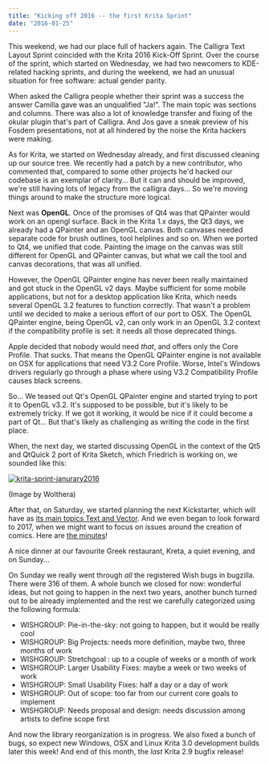 ```yaml
---
title: "Kicking off 2016 -- the first Krita Sprint"
date: "2016-01-25"
---
```


This weekend, we had our place full of hackers again. The Calligra Text Layout Sprint coincided with the Krita 2016 Kick-Off Sprint. Over the course of the sprint, which started on Wednesday, we had two newcomers to KDE-related hacking sprints, and during the weekend, we had an unusual situation for free software: actual gender parity.

When asked the Calligra people whether their sprint was a success the answer Camilla gave was an unqualified "Ja!". The main topic was sections and columns. There was also a lot of knowledge transfer and fixing of the okular plugin that's part of Calligra. And Jos gave a sneak preview of his Fosdem presentations, not at all hindered by the noise the Krita hackers were making.

As for Krita, we started on Wednesday already, and first discussed cleaning up our source tree. We recently had a patch by a new contributor, who commented that, compared to some other projects he'd hacked our codebase is an exemplar of clarity... But it can and should be improved, we're still having lots of legacy from the calligra days... So we're moving things around to make the structure more logical.

Next was **OpenGL**. Once of the promises of Qt4 was that QPainter would work on an opengl surface. Back in the Krita 1.x days, the Qt3 days, we already had a QPainter and an OpenGL canvas. Both canvases needed separate code for brush outlines, tool helplines and so on. When we ported to Qt4, we unified that code. Painting the image on the canvas was still different for OpenGL and QPainter canvas, but what we call the tool and canvas decorations, that was all unified.

However, the OpenGL QPainter engine has never been really maintained and got stuck in the OpenGL v2 days. Maybe sufficient for some mobile applications, but not for a desktop application like Krita, which needs several OpenGL 3.2 features to function correctly. That wasn't a problem until we decided to make a serious effort of our port to OSX. The OpenGL QPainter engine, being OpenGL v2, can only work in an OpenGL 3.2 context if the compatibility profile is set: it needs all those deprecated things.

Apple decided that nobody would need _that_, and offers only the Core Profile. That sucks. That means the OpenGL QPainter engine is not available on OSX for applications that need V3.2 Core Profile. Worse, Intel's Windows drivers regularly go through a phase where using V3.2 Compatibility Profile causes black screens.

So... We teased out Qt's OpenGL QPainter engine and started trying to port it to OpenGL v3.2. It's supposed to be possible, but it's likely to be extremely tricky. If we got it working, it would be nice if it could become a part of Qt... But that's likely as challenging as writing the code in the first place.

When, the next day, we started discussing OpenGL in the context of the Qt5 and QtQuick 2 port of Krita Sketch, which Friedrich is working on, we sounded like this:

[![krita-sprint-janurary2016](/images/posts/2016/krita-sprint-janurary2016-1-953x1024.png)](/images/posts/2016/krita-sprint-janurary2016-1.png)

(Image by Wolthera)

After that, on Saturday, we started planning the next Kickstarter, which will have as [its main topics Text and Vector](https://forum.kde.org/viewtopic.php?f=137&t=130747&p=350200#p350200). And we even began to look forward to 2017, when we might want to focus on issues around the creation of comics. Here are [the minutes](https://docs.google.com/document/d/1TWhg7xIx4H1aDwvoN9cE6ucRk-pCKVaA3W5Z1tCKC-I/edit#)!

A nice dinner at our favourite Greek restaurant, Kreta, a quiet evening, and on Sunday...

On Sunday we really went through _all_ the registered Wish bugs in bugzilla. There were 316 of them. A whole bunch we closed for now: wonderful ideas, but not going to happen in the next two years, another bunch turned out to be already implemented and the rest we carefully categorized using the following formula:

- WISHGROUP: Pie-in-the-sky: not going to happen, but it would be really cool
- WISHGROUP: Big Projects: needs more definition, maybe two, three months of work
- WISHGROUP: Stretchgoal : up to a couple of weeks or a month of work
- WISHGROUP: Larger Usability Fixes: maybe a week or two weeks of work
- WISHGROUP: Small Usability Fixes: half a day or a day of work
- WISHGROUP: Out of scope: too far from our current core goals to implement
- WISHGROUP: Needs proposal and design: needs discussion among artists to define scope first

And now the library reorganization is in progress. We also fixed a bunch of bugs, so expect new Windows, OSX and Linux Krita 3.0 development builds later this week! And end of this month, the _last_ Krita 2.9 bugfix release!
